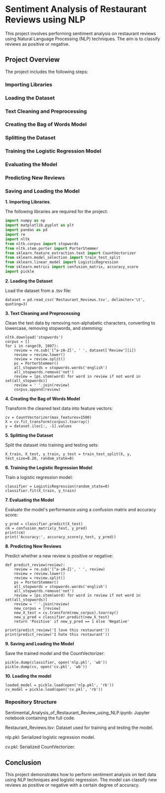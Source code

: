 # Sentiment Analysis of Restaurant Reviews using NLP
This project involves performing sentiment analysis on restaurant reviews using Natural Language Processing (NLP) techniques. The aim is to classify reviews as positive or negative.

## Project Overview
The project includes the following steps:

### Importing Libraries
### Loading the Dataset
### Text Cleaning and Preprocessing
### Creating the Bag of Words Model
### Splitting the Dataset
### Training the Logistic Regression Model
### Evaluating the Model
### Predicting New Reviews
### Saving and Loading the Model

**1. Importing Libraries**.


The following libraries are required for the project:

```python
import numpy as np
import matplotlib.pyplot as plt
import pandas as pd
import re
import nltk
from nltk.corpus import stopwords
from nltk.stem.porter import PorterStemmer
from sklearn.feature_extraction.text import CountVectorizer
from sklearn.model_selection import train_test_split
from sklearn.linear_model import LogisticRegression
from sklearn.metrics import confusion_matrix, accuracy_score
import pickle
```
**2. Loading the Dataset**

   
Load the dataset from a .tsv file:

```
dataset = pd.read_csv('Restaurant_Reviews.tsv', delimiter='\t', quoting=3)
```
**3. Text Cleaning and Preprocessing**


Clean the text data by removing non-alphabetic characters, converting to lowercase, removing stopwords, and stemming:

```
nltk.download('stopwords')
corpus = []
for i in range(0, 1007):
    review = re.sub('[^a-zA-Z]', ' ', dataset['Review'][i])
    review = review.lower()
    review = review.split()
    ps = PorterStemmer()
    all_stopwords = stopwords.words('english')
    all_stopwords.remove('not')
    review = [ps.stem(word) for word in review if not word in set(all_stopwords)]
    review = ' '.join(review)
    corpus.append(review)
```
**4. Creating the Bag of Words Model**


Transform the cleaned text data into feature vectors:

```
cv = CountVectorizer(max_features=1500)
X = cv.fit_transform(corpus).toarray()
y = dataset.iloc[:, -1].values
```
**5. Splitting the Dataset**


Split the dataset into training and testing sets:

```
X_train, X_test, y_train, y_test = train_test_split(X, y, test_size=0.20, random_state=0)
```
**6. Training the Logistic Regression Model**


Train a logistic regression model:

```
classifier = LogisticRegression(random_state=0)
classifier.fit(X_train, y_train)
```
**7. Evaluating the Model**


Evaluate the model's performance using a confusion matrix and accuracy score:
```
y_pred = classifier.predict(X_test)
cm = confusion_matrix(y_test, y_pred)
print(cm)
print('Accuracy:', accuracy_score(y_test, y_pred))
```
**8. Predicting New Reviews**


Predict whether a new review is positive or negative:
```
def predict_review(review):
    review = re.sub('[^a-zA-Z]', ' ', review)
    review = review.lower()
    review = review.split()
    ps = PorterStemmer()
    all_stopwords = stopwords.words('english')
    all_stopwords.remove('not')
    review = [ps.stem(word) for word in review if not word in set(all_stopwords)]
    review = ' '.join(review)
    new_corpus = [review]
    new_X_test = cv.transform(new_corpus).toarray()
    new_y_pred = classifier.predict(new_X_test)
    return 'Positive' if new_y_pred == 1 else 'Negative'

print(predict_review('I love this restaurant'))
print(predict_review('I hate this restaurant'))
```
**9. Saving and Loading the Model**


Save the trained model and the CountVectorizer:

```
pickle.dump(classifier, open('nlp.pkl', 'wb'))
pickle.dump(cv, open('cv.pkl', 'wb'))
```
**10. Loading the model**
```
loaded_model = pickle.load(open('nlp.pkl', 'rb'))
cv_model = pickle.load(open('cv.pkl', 'rb'))
```
### Repository Structure
Sentimental_Analysis_of_Restaurant_Review_using_NLP.ipynb: Jupyter notebook containing the full code.


Restaurant_Reviews.tsv: Dataset used for training and testing the model.


nlp.pkl: Serialized logistic regression model.


cv.pkl: Serialized CountVectorizer.


## Conclusion
This project demonstrates how to perform sentiment analysis on text data using NLP techniques and logistic regression. The model can classify new reviews as positive or negative with a certain degree of accuracy.
